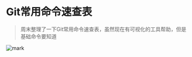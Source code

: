 # Git常用命令速查表

<!--more-->

> 周末整理了一下Git常用命令速查表，虽然现在有可视化的工具帮助，但是基础命令要知道

![mark](https://pic.yqqy.top/blog/20200705211549.jpg?imageMogr2/format/webp/interlace/1 "Git Cheat Sheet")
